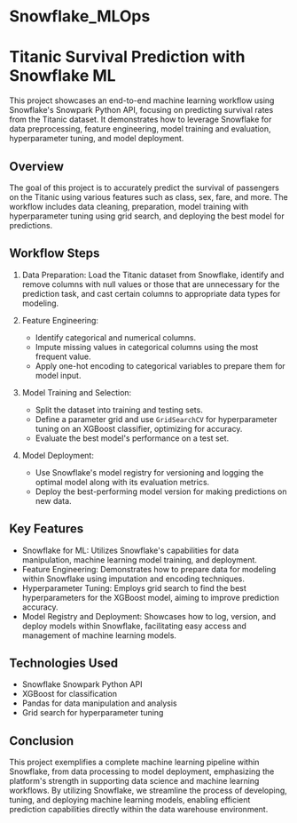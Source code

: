 # Snowflake_MLOps

# Titanic Survival Prediction with Snowflake ML

This project showcases an end-to-end machine learning workflow using Snowflake's Snowpark Python API, focusing on predicting survival rates from the Titanic dataset. It demonstrates how to leverage Snowflake for data preprocessing, feature engineering, model training and evaluation, hyperparameter tuning, and model deployment.

## Overview

The goal of this project is to accurately predict the survival of passengers on the Titanic using various features such as class, sex, fare, and more. The workflow includes data cleaning, preparation, model training with hyperparameter tuning using grid search, and deploying the best model for predictions.

## Workflow Steps

1. Data Preparation: Load the Titanic dataset from Snowflake, identify and remove columns with null values or those that are unnecessary for the    prediction task, and cast certain columns to appropriate data types for modeling.

2. Feature Engineering:
    - Identify categorical and numerical columns.
    - Impute missing values in categorical columns using the most frequent value.
    - Apply one-hot encoding to categorical variables to prepare them for model input.

3. Model Training and Selection:
    - Split the dataset into training and testing sets.
    - Define a parameter grid and use `GridSearchCV` for hyperparameter tuning on an XGBoost classifier, optimizing for accuracy.
    - Evaluate the best model's performance on a test set.

4. Model Deployment:
    - Use Snowflake's model registry for versioning and logging the optimal model along with its evaluation metrics.
    - Deploy the best-performing model version for making predictions on new data.

## Key Features

- Snowflake for ML: Utilizes Snowflake's capabilities for data manipulation, machine learning model training, and deployment.
- Feature Engineering: Demonstrates how to prepare data for modeling within Snowflake using imputation and encoding techniques.
- Hyperparameter Tuning: Employs grid search to find the best hyperparameters for the XGBoost model, aiming to improve prediction accuracy.
- Model Registry and Deployment: Showcases how to log, version, and deploy models within Snowflake, facilitating easy access and management of     machine learning models.

## Technologies Used

- Snowflake Snowpark Python API
- XGBoost for classification
- Pandas for data manipulation and analysis
- Grid search for hyperparameter tuning

## Conclusion

This project exemplifies a complete machine learning pipeline within Snowflake, from data processing to model deployment, emphasizing the platform's strength in supporting data science and machine learning workflows. By utilizing Snowflake, we streamline the process of developing, tuning, and deploying machine learning models, enabling efficient prediction capabilities directly within the data warehouse environment.

